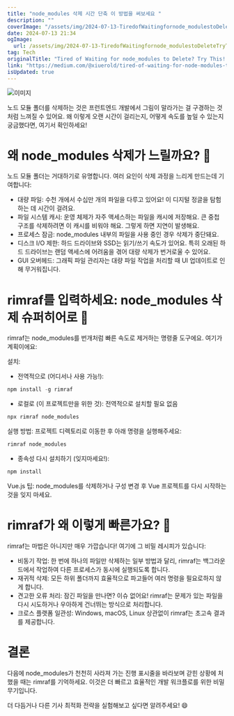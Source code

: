 ```yaml
---
title: "node_modules 삭제 시간 단축 이 방법을 써보세요 "
description: ""
coverImage: "/assets/img/2024-07-13-TiredofWaitingfornode_modulestoDeleteTryThis_0.png"
date: 2024-07-13 21:34
ogImage: 
  url: /assets/img/2024-07-13-TiredofWaitingfornode_modulestoDeleteTryThis_0.png
tag: Tech
originalTitle: "Tired of Waiting for node_modules to Delete? Try This! 🔨💨"
link: "https://medium.com/@xiuerold/tired-of-waiting-for-node-modules-to-delete-try-this-ed007ffe99ee"
isUpdated: true
---
```






![이미지](/assets/img/2024-07-13-TiredofWaitingfornode_modulestoDeleteTryThis_0.png)

노드 모듈 폴더를 삭제하는 것은 프런트엔드 개발에서 그림이 말라가는 걸 구경하는 것처럼 느껴질 수 있어요. 왜 이렇게 오랜 시간이 걸리는지, 어떻게 속도를 높일 수 있는지 궁금했다면, 여기서 확인하세요!

# 왜 node_modules 삭제가 느릴까요? 🐢

노드 모듈 폴더는 거대하기로 유명합니다. 여러 요인이 삭제 과정을 느리게 만드는데 기여합니다:


<div class="content-ad"></div>

- 대량 파일: 수천 개에서 수십만 개의 파일을 다루고 있어요! 이 디지털 정글을 탐험하는 데 시간이 걸려요.
- 파일 시스템 캐시: 운영 체제가 자주 액세스하는 파일을 캐시에 저장해요. 큰 중첩 구조를 삭제하려면 이 캐시를 비워야 해요. 그렇게 하면 지연이 발생해요.
- 프로세스 잠금: node_modules 내부의 파일을 사용 중인 경우 삭제가 중단돼요.
- 디스크 I/O 제한: 하드 드라이브와 SSD는 읽기/쓰기 속도가 있어요. 특히 오래된 하드 드라이브는 랜덤 액세스에 어려움을 겪어 대량 삭제가 번거로울 수 있어요.
- GUI 오버헤드: 그래픽 파일 관리자는 대량 파일 작업을 처리할 때 UI 업데이트로 인해 무거워집니다.

# rimraf를 입력하세요: node_modules 삭제 슈퍼히어로 🦸

rimraf는 node_modules를 번개처럼 빠른 속도로 제거하는 명령줄 도구에요. 여기가 계획이에요:

설치:

<div class="content-ad"></div>

- 전역적으로 (어디서나 사용 가능!):

```js
npm install -g rimraf
```

- 로컬로 (이 프로젝트만을 위한 것): 전역적으로 설치할 필요 없음

```js
npx rimraf node_modules
```

<div class="content-ad"></div>

실행 방법: 프로젝트 디렉토리로 이동한 후 아래 명령을 실행해주세요:

```bash
rimraf node_modules
```

- 종속성 다시 설치하기 (잊지마세요!):

```bash
npm install
```

<div class="content-ad"></div>

Vue.js 팁: node_modules를 삭제하거나 구성 변경 후 Vue 프로젝트를 다시 시작하는 것을 잊지 마세요.

# rimraf가 왜 이렇게 빠른가요? 🚀

rimraf는 마법은 아니지만 매우 가깝습니다! 여기에 그 비밀 레시피가 있습니다:

- 비동기 작업: 한 번에 하나의 파일만 삭제하는 일부 방법과 달리, rimraf는 백그라운드에서 작업하여 다른 프로세스가 동시에 실행되도록 합니다.
- 재귀적 삭제: 모든 하위 폴더까지 효율적으로 파고들어 여러 명령을 필요로하지 않게 합니다.
- 견고한 오류 처리: 잠긴 파일을 만나면? 이슈 없어요! rimraf는 문제가 있는 파일을 다시 시도하거나 우아하게 건너뛰는 방식으로 처리합니다.
- 크로스 플랫폼 일관성: Windows, macOS, Linux 상관없이 rimraf는 초고속 결과를 제공합니다.

<div class="content-ad"></div>

# 결론

다음에 node_modules가 천천히 사라져 가는 진행 표시줄을 바라보며 갇힌 상황에 처했을 때는 rimraf를 기억하세요. 이것은 더 빠르고 효율적인 개발 워크플로를 위한 비밀 무기입니다.

더 다듬거나 다른 기사 최적화 전략을 실험해보고 싶다면 알려주세요! 😄